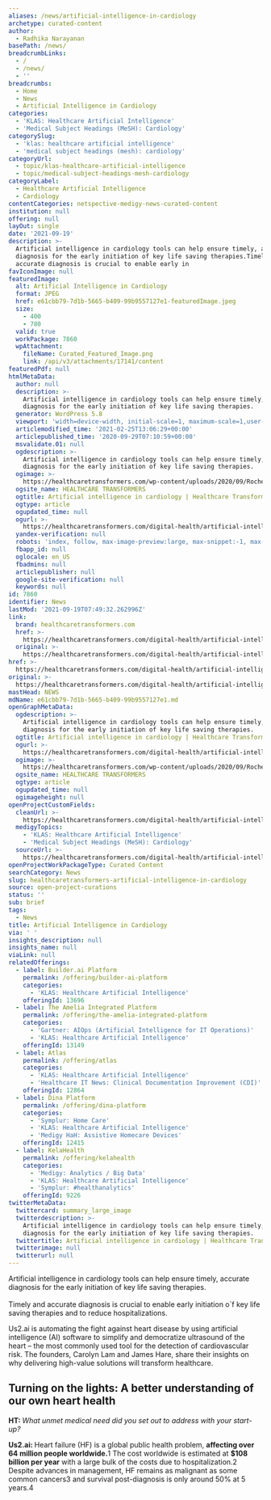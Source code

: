```yaml
---
aliases: /news/artificial-intelligence-in-cardiology
archetype: curated-content
author:
  - Radhika Narayanan
basePath: /news/
breadcrumbLinks:
  - /
  - /news/
  - ''
breadcrumbs:
  - Home
  - News
  - Artificial Intelligence in Cardiology
categories:
  - 'KLAS: Healthcare Artificial Intelligence'
  - 'Medical Subject Headings (MeSH): Cardiology'
categorySlug:
  - 'klas: healthcare artificial intelligence'
  - 'medical subject headings (mesh): cardiology'
categoryUrl:
  - topic/klas-healthcare-artificial-intelligence
  - topic/medical-subject-headings-mesh-cardiology
categoryLabel:
  - Healthcare Artificial Intelligence
  - Cardiology
contentCategories: netspective-medigy-news-curated-content
institution: null
offering: null
layOut: single
date: '2021-09-19'
description: >-
  Artificial intelligence in cardiology tools can help ensure timely, accurate
  diagnosis for the early initiation of key life saving therapies.Timely and
  accurate diagnosis is crucial to enable early in
favIconImage: null
featuredImage:
  alt: Artificial Intelligence in Cardiology
  format: JPEG
  href: e61cbb79-7d1b-5665-b409-99b9557127e1-featuredImage.jpeg
  size:
    - 400
    - 780
  valid: true
  workPackage: 7860
  wpAttachment:
    fileName: Curated_Featured_Image.png
    link: /api/v3/attachments/17141/content
featuredPdf: null
htmlMetaData:
  author: null
  description: >-
    Artificial intelligence in cardiology tools can help ensure timely, accurate
    diagnosis for the early initiation of key life saving therapies.
  generator: WordPress 5.8
  viewport: 'width=device-width, initial-scale=1, maximum-scale=1,user-scalable=0'
  articlemodified_time: '2021-02-25T13:06:29+00:00'
  articlepublished_time: '2020-09-29T07:10:59+00:00'
  msvalidate.01: null
  ogdescription: >-
    Artificial intelligence in cardiology tools can help ensure timely, accurate
    diagnosis for the early initiation of key life saving therapies.
  ogimage: >-
    https://healthcaretransformers.com/wp-content/uploads/2020/09/Roche_World-Heart-DayEkoAI_Content-Image-01.png
  ogsite_name: HEALTHCARE TRANSFORMERS
  ogtitle: Artificial intelligence in cardiology | Healthcare Transformers
  ogtype: article
  ogupdated_time: null
  ogurl: >-
    https://healthcaretransformers.com/digital-health/artificial-intelligence-in-cardiology/
  yandex-verification: null
  robots: 'index, follow, max-image-preview:large, max-snippet:-1, max-video-preview:-1'
  fbapp_id: null
  oglocale: en_US
  fbadmins: null
  articlepublisher: null
  google-site-verification: null
  keywords: null
id: 7860
identifier: News
lastMod: '2021-09-19T07:49:32.262996Z'
link:
  brand: healthcaretransformers.com
  href: >-
    https://healthcaretransformers.com/digital-health/artificial-intelligence-in-cardiology/
  original: >-
    https://healthcaretransformers.com/digital-health/artificial-intelligence-in-cardiology/
href: >-
  https://healthcaretransformers.com/digital-health/artificial-intelligence-in-cardiology/
original: >-
  https://healthcaretransformers.com/digital-health/artificial-intelligence-in-cardiology/
mastHead: NEWS
mdName: e61cbb79-7d1b-5665-b409-99b9557127e1.md
openGraphMetaData:
  ogdescription: >-
    Artificial intelligence in cardiology tools can help ensure timely, accurate
    diagnosis for the early initiation of key life saving therapies.
  ogtitle: Artificial intelligence in cardiology | Healthcare Transformers
  ogurl: >-
    https://healthcaretransformers.com/digital-health/artificial-intelligence-in-cardiology/
  ogimage: >-
    https://healthcaretransformers.com/wp-content/uploads/2020/09/Roche_World-Heart-DayEkoAI_Content-Image-01.png
  ogsite_name: HEALTHCARE TRANSFORMERS
  ogtype: article
  ogupdated_time: null
  ogimageheight: null
openProjectCustomFields:
  cleanUrl: >-
    https://healthcaretransformers.com/digital-health/artificial-intelligence-in-cardiology/
  medigyTopics:
    - 'KLAS: Healthcare Artificial Intelligence'
    - 'Medical Subject Headings (MeSH): Cardiology'
  sourceUrl: >-
    https://healthcaretransformers.com/digital-health/artificial-intelligence-in-cardiology/
openProjectWorkPackageType: Curated Content
searchCategory: News
slug: healthcaretransformers-artificial-intelligence-in-cardiology
source: open-project-curations
status: ''
sub: brief
tags:
  - News
title: Artificial Intelligence in Cardiology
via: ' '
insights_description: null
insights_name: null
viaLink: null
relatedOfferings:
  - label: Builder.ai Platform
    permalink: /offering/builder-ai-platform
    categories:
      - 'KLAS: Healthcare Artificial Intelligence'
    offeringId: 13696
  - label: The Amelia Integrated Platform
    permalink: /offering/the-amelia-integrated-platform
    categories:
      - 'Gartner: AIOps (Artificial Intelligence for IT Operations)'
      - 'KLAS: Healthcare Artificial Intelligence'
    offeringId: 13149
  - label: Atlas
    permalink: /offering/atlas
    categories:
      - 'KLAS: Healthcare Artificial Intelligence'
      - 'Healthcare IT News: Clinical Documentation Improvement (CDI)'
    offeringId: 12864
  - label: Dina Platform
    permalink: /offering/dina-platform
    categories:
      - 'Symplur: Home Care'
      - 'KLAS: Healthcare Artificial Intelligence'
      - 'Medigy HaH: Assistive Homecare Devices'
    offeringId: 12415
  - label: KelaHealth
    permalink: /offering/kelahealth
    categories:
      - 'Medigy: Analytics / Big Data'
      - 'KLAS: Healthcare Artificial Intelligence'
      - 'Symplur: #healthanalytics'
    offeringId: 9226
twitterMetaData:
  twittercard: summary_large_image
  twitterdescription: >-
    Artificial intelligence in cardiology tools can help ensure timely, accurate
    diagnosis for the early initiation of key life saving therapies.
  twittertitle: Artificial intelligence in cardiology | Healthcare Transformers
  twitterimage: null
  twitterurl: null
---
```

<p>Artificial intelligence in cardiology tools can help ensure timely, accurate diagnosis for the early initiation of key life saving therapies.<br><br>Timely and accurate diagnosis is crucial to enable early initiation o`f key life saving therapies and to reduce hospitalizations.</p><p>Us2.ai is automating the fight against heart disease by using artificial intelligence (AI) software to simplify and democratize ultrasound of the heart – the most commonly used tool for the detection of cardiovascular risk. The founders, Carolyn Lam and James Hare, share their insights on why delivering high-value solutions will transform healthcare.</p><h2><strong>Turning on the lights: A better understanding of our own heart health&nbsp;</strong></h2><p><strong>HT: </strong><i>What unmet medical need did you set out to address with your start-up?</i></p><p><strong>Us2.ai: </strong>Heart failure (HF) is a global public health problem, <strong>affecting&nbsp;over 64 million people worldwide.</strong>1 The cost worldwide is estimated at <strong>$108 billion per year</strong> with a large bulk of the costs due to hospitalization.2 Despite advances in management, HF remains as malignant as some common cancers3&nbsp;and survival post-diagnosis is only around 50% at 5 years.4&nbsp;</p>
